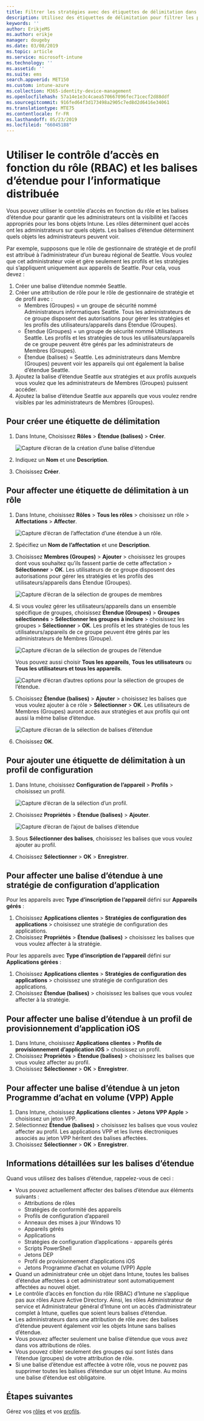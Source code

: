 ```yaml
---
title: Filtrer les stratégies avec des étiquettes de délimitation dans Microsoft Intune - Azure | Microsoft Docs
description: Utilisez des étiquettes de délimitation pour filtrer les profils de configuration de manière à n’afficher que certains rôles.
keywords: ''
author: ErikjeMS
ms.author: erikje
manager: dougeby
ms.date: 03/08/2019
ms.topic: article
ms.service: microsoft-intune
ms.technology: ''
ms.assetid: ''
ms.suite: ems
search.appverid: MET150
ms.custom: intune-azure
ms.collection: M365-identity-device-management
ms.openlocfilehash: 57a14e1e3c4caea570667096fec71cecf2d88ddf
ms.sourcegitcommit: 916fed64f3d173498a2905c7ed8d2d6416e34061
ms.translationtype: MTE75
ms.contentlocale: fr-FR
ms.lasthandoff: 05/23/2019
ms.locfileid: "66045188"
---
```

# <a name="use-role-based-access-control-rbac-and-scope-tags-for-distributed-it"></a>Utiliser le contrôle d’accès en fonction du rôle (RBAC) et les balises d’étendue pour l’informatique distribuée

Vous pouvez utiliser le contrôle d’accès en fonction du rôle et les balises d’étendue pour garantir que les administrateurs ont la visibilité et l’accès appropriés pour les bons objets Intune. Les rôles déterminent quel accès ont les administrateurs sur quels objets. Les balises d’étendue déterminent quels objets les administrateurs peuvent voir.

Par exemple, supposons que le rôle de gestionnaire de stratégie et de profil est attribué à l’administrateur d’un bureau régional de Seattle. Vous voulez que cet administrateur voie et gère seulement les profils et les stratégies qui s’appliquent uniquement aux appareils de Seattle. Pour cela, vous devez :

1. Créer une balise d’étendue nommée Seattle.
2. Créer une attribution de rôle pour le rôle de gestionnaire de stratégie et de profil avec : 
    - Membres (Groupes) = un groupe de sécurité nommé Administrateurs informatiques Seattle. Tous les administrateurs de ce groupe disposent des autorisations pour gérer les stratégies et les profils des utilisateurs/appareils dans Étendue (Groupes).
    - Étendue (Groupes) = un groupe de sécurité nommé Utilisateurs Seattle. Les profils et les stratégies de tous les utilisateurs/appareils de ce groupe peuvent être gérés par les administrateurs de Membres (Groupes). 
    - Étendue (balises) = Seattle. Les administrateurs dans Membre (Groupes) peuvent voir les appareils qui ont également la balise d’étendue Seattle.
3. Ajoutez la balise d’étendue Seattle aux stratégies et aux profils auxquels vous voulez que les administrateurs de Membres (Groupes) puissent accéder.
4. Ajoutez la balise d’étendue Seattle aux appareils que vous voulez rendre visibles par les administrateurs de Membres (Groupes). 


## <a name="to-create-a-scope-tag"></a>Pour créer une étiquette de délimitation

1. Dans Intune, Choisissez **Rôles** > **Étendue (balises)**  > **Créer**.

    ![Capture d’écran de la création d’une balise d’étendue](./media/scope-tags/create-scope-tag.png)

2. Indiquez un **Nom** et une **Description**.
3. Choisissez **Créer**.

## <a name="to-assign-a-scope-tag-to-a-role"></a>Pour affecter une étiquette de délimitation à un rôle

1. Dans Intune, choisissez **Rôles** > **Tous les rôles** > choisissez un rôle > **Affectations** > **Affecter**.

    ![Capture d’écran de l’affectation d’une étendue à un rôle.](./media/scope-tags/assign-scope-to-role.png)

2. Spécifiez un **Nom de l’affectation** et une **Description**.
3. Choisissez **Membres (Groupes)**  > **Ajouter** > choisissez les groupes dont vous souhaitez qu’ils fassent partie de cette affectation > **Sélectionner** >  **OK**. Les utilisateurs de ce groupe disposent des autorisations pour gérer les stratégies et les profils des utilisateurs/appareils dans Étendue (Groupes).

    ![Capture d’écran de la sélection de groupes de membres](./media/scope-tags/select-member-groups.png)

4. Si vous voulez gérer les utilisateurs/appareils dans un ensemble spécifique de groupes, choisissez **Étendue (Groupes)**  > **Groupes sélectionnés** > **Sélectionner les groupes à inclure** > choisissez les groupes > **Sélectionner** > **OK**. Les profils et les stratégies de tous les utilisateurs/appareils de ce groupe peuvent être gérés par les administrateurs de Membres (Groupe).

    ![Capture d’écran de la sélection de groupes de l’étendue](./media/scope-tags/select-scope-groups.png)

    Vous pouvez aussi choisir **Tous les appareils**, **Tous les utilisateurs** ou **Tous les utilisateurs et tous les appareils**.

    ![Capture d’écran d’autres options pour la sélection de groupes de l’étendue.](./media/scope-tags/scope-group-other-options.png)
    
5. Choisissez **Étendue (balises)**  > **Ajouter** > choisissez les balises que vous voulez ajouter à ce rôle > **Sélectionner** > **OK**. Les utilisateurs de Membres (Groupes) auront accès aux stratégies et aux profils qui ont aussi la même balise d’étendue.

    ![Capture d’écran de la sélection de balises d’étendue](./media/scope-tags/select-scope-tags.png)

6. Choisissez **OK**. 

## <a name="to-add-a-scope-tag-to-a-configuration-profile"></a>Pour ajouter une étiquette de délimitation à un profil de configuration
1. Dans Intune, choisissez **Configuration de l’appareil** > **Profils** > choisissez un profil.

    ![Capture d’écran de la sélection d’un profil.](./media/scope-tags/choose-profile.png)

2. Choisissez **Propriétés** > **Étendue (balises)**  > **Ajouter**.

    ![Capture d’écran de l’ajout de balises d’étendue](./media/scope-tags/add-scope-tags.png)

3. Sous **Sélectionner des balises**, choisissez les balises que vous voulez ajouter au profil.
4. Choisissez **Sélectionner** > **OK** > **Enregistrer**.

## <a name="to-assign-a-scope-tag-to-an-app-configuration-policy"></a>Pour affecter une balise d’étendue à une stratégie de configuration d’application
Pour les appareils avec **Type d’inscription de l’appareil** défini sur **Appareils gérés** :
1. Choisissez **Applications clientes** > **Stratégies de configuration des applications** > choisissez une stratégie de configuration des applications.
2. Choisissez **Propriétés** > **Étendue (balises)** > choisissez les balises que vous voulez affecter à la stratégie.

Pour les appareils avec **Type d’inscription de l’appareil** défini sur **Applications gérées** :
1. Choisissez **Applications clientes** > **Stratégies de configuration des applications** > choisissez une stratégie de configuration des applications.
2. Choisissez **Étendue (balises)** > choisissez les balises que vous voulez affecter à la stratégie.


## <a name="to-assign-a-scope-tag-to-an-ios-app-provisioning-profile"></a>Pour affecter une balise d’étendue à un profil de provisionnement d’application iOS
1. Dans Intune, choisissez **Applications clientes** > **Profils de provisionnement d’application iOS** > choisissez un profil.
2. Choisissez **Propriétés** > **Étendue (balises)** > choisissez les balises que vous voulez affecter au profil.
3. Choisissez **Sélectionner** > **OK** > **Enregistrer**.

## <a name="to-assign-a-scope-tag-to-an-apple-volume-purchase-program-vpp-token"></a>Pour affecter une balise d’étendue à un jeton Programme d’achat en volume (VPP) Apple
1. Dans Intune, choisissez **Applications clientes** > **Jetons VPP Apple** > choisissez un jeton VPP.
2. Sélectionnez **Étendue (balises)** > choisissez les balises que vous voulez affecter au profil. Les applications VPP et les livres électroniques associés au jeton VPP héritent des balises affectées.
3. Choisissez **Sélectionner** > **OK** > **Enregistrer**.

## <a name="scope-tag-details"></a>Informations détaillées sur les balises d’étendue
Quand vous utilisez des balises d’étendue, rappelez-vous de ceci :

- Vous pouvez actuellement affecter des balises d’étendue aux éléments suivants :
    - Attributions de rôles
    - Stratégies de conformité des appareils
    - Profils de configuration d’appareil
    - Anneaux des mises à jour Windows 10
    - Appareils gérés
    - Applications
    - Stratégies de configuration d’applications - appareils gérés
    - Scripts PowerShell
    - Jetons DEP
    - Profil de provisionnement d’applications iOS
    - Jetons Programme d’achat en volume (VPP) Apple
- Quand un administrateur crée un objet dans Intune, toutes les balises d’étendue affectées à cet administrateur sont automatiquement affectées au nouvel objet.
- Le contrôle d’accès en fonction du rôle (RBAC) d’Intune ne s’applique pas aux rôles Azure Active Directory. Ainsi, les rôles Administrateur de service et Administrateur général d’Intune ont un accès d’administrateur complet à Intune, quelles que soient leurs balises d’étendue.
- Les administrateurs dans une attribution de rôle avec des balises d’étendue peuvent également voir les objets Intune sans balises d’étendue.
- Vous pouvez affecter seulement une balise d’étendue que vous avez dans vos attributions de rôles.
- Vous pouvez cibler seulement des groupes qui sont listés dans l’étendue (groupes) de votre attribution de rôle.
- Si une balise d’étendue est affectée à votre rôle, vous ne pouvez pas supprimer toutes les balises d’étendue sur un objet Intune. Au moins une balise d’étendue est obligatoire.

## <a name="next-steps"></a>Étapes suivantes

Gérez vos [rôles](role-based-access-control.md) et vos [profils](device-profile-assign.md).
